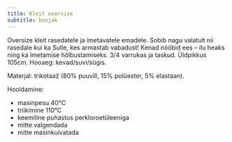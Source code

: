 ```yaml
---
title: Kleit oversize
subtitle: konjak
---
```


Oversize kleit rasedatele ja imetavatele emadele. Sobib nagu valatult nii rasedale kui ka Sulle, kes armastab vabadust! Kenad nööbid ees – ilu heaks ning ka imetamise hõlbustamiseks. 3/4 varrukas ja taskud. Üldpikkus 105cm. Hooaeg: kevad/suvi/sügis.

Materjal: trikotaaž (80% puuvill, 15% polüester, 5% elastaan).

Hooldamine:

- masinpesu 40°C
- triikimine 110°C
- keemiline puhastus perkloroetüleeniga
- mitte valgendada
- mitte masinkuivatada